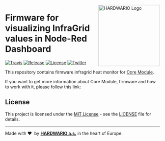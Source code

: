 <a href="https://www.hardwario.com/"><img src="https://www.hardwario.com/ci/assets/hw-logo.svg" width="200" alt="HARDWARIO Logo" align="right"></a>

# Firmware for visualizing InfraGrid values in Node-Red Dashboard

[![Travis](https://img.shields.io/travis/bigclownprojects/bcf-radio-infragrid-sensor/master.svg)](https://travis-ci.org/bigclownprojects/bcf-radio-infragrid-sensor)
[![Release](https://img.shields.io/github/release/bigclownprojects/bcf-radio-infragrid-sensor.svg)](https://github.com/bigclownprojects/bcf-radio-infragrid-sensor/releases)
[![License](https://img.shields.io/github/license/bigclownprojects/bcf-radio-infragrid-sensor.svg)](https://github.com/bigclownprojects/bcf-radio-infragrid-sensor/blob/master/LICENSE)
[![Twitter](https://img.shields.io/twitter/follow/hardwario_en.svg?style=social&label=Follow)](https://twitter.com/hardwario_en)

This repository contains firmware infragrid heat monitor for [Core Module](https://shop.bigclown.com/core-module).

If you want to get more information about Core Module, firmware and how to work with it, please follow this link:

## License

This project is licensed under the [MIT License](https://opensource.org/licenses/MIT/) - see the [LICENSE](LICENSE) file for details.

---

Made with &#x2764;&nbsp; by [**HARDWARIO a.s.**](https://www.hardwario.com/) in the heart of Europe.
